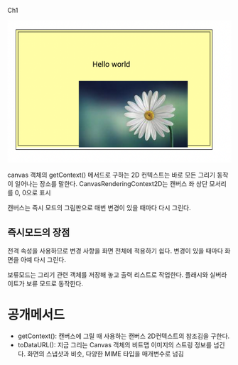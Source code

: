 Ch1

![screen shot](screen-shot.png)

canvas 객체의 getContext() 메서드로 구하는 2D 컨텍스트는 바로 모든 그리기 동작이 일어나는 장소를 말한다.
CanvasRenderingContext2D는 캔버스 좌 상단 모서리를 0, 0으로 표시

캔버스는 즉시 모드의 그림판으로 매번 변경이 있을 때마다 다시 그린다.

## 즉시모드의 장점

전격 속성을 사용하므로 변경 사항을 화면 전체에 적용하기 쉽다.
변경이 있을 때마다 화면을 아예 다시 그린다.

보류모드는 그리기 관련 객체를 저장해 놓고 출력 리스트로 작업한다. 플래시와 실버라이트가 보류 모드로 동작한다.

# 공개메서드

- getContext(): 캔버스에 그릴 때 사용하는 캔버스 2D컨텍스트의 참조김을 구한다.
- toDataURL(): 지금 그리는 Canvas 객체의 비트맵 이미지의 스트링 정보를 넘긴다. 화면의 스냅샷과 비슷, 다양한 MIME 타입을 매개변수로 넘김
